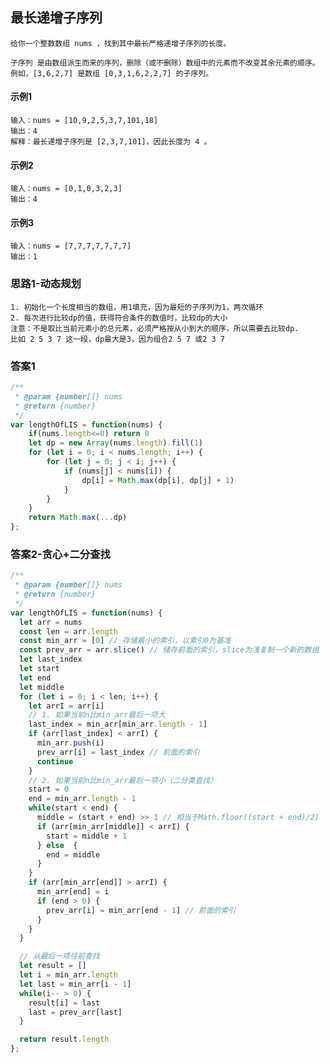 ## 最长递增子序列

    给你一个整数数组 nums ，找到其中最长严格递增子序列的长度。

    子序列 是由数组派生而来的序列，删除（或不删除）数组中的元素而不改变其余元素的顺序。例如，[3,6,2,7] 是数组 [0,3,1,6,2,2,7] 的子序列。

#### 示例1

    输入：nums = [10,9,2,5,3,7,101,18]
    输出：4
    解释：最长递增子序列是 [2,3,7,101]，因此长度为 4 。

#### 示例2

    输入：nums = [0,1,0,3,2,3]
    输出：4

#### 示例3

    输入：nums = [7,7,7,7,7,7,7]
    输出：1

### 思路1-动态规划

    1. 初始化一个长度相当的数组，用1填充，因为最短的子序列为1，两次循环
    2. 每次进行比较dp的值，获得符合条件的数值时，比较dp的大小
    注意：不是取比当前元素小的总元素，必须严格按从小到大的顺序，所以需要去比较dp.
    比如 2 5 3 7 这一段，dp最大是3，因为组合2 5 7 或2 3 7

### 答案1

```javascript
/**
 * @param {number[]} nums
 * @return {number}
 */
var lengthOfLIS = function(nums) {
    if(nums.length<=0) return 0
    let dp = new Array(nums.length).fill(1)
    for (let i = 0; i < nums.length; i++) {
        for (let j = 0; j < i; j++) {
            if (nums[j] < nums[i]) {
                dp[i] = Math.max(dp[i], dp[j] + 1)
            }
        }
    }
    return Math.max(...dp)
};
```

### 答案2-贪心+二分查找

```javascript
/**
 * @param {number[]} nums
 * @return {number}
 */
var lengthOfLIS = function(nums) {
  let arr = nums
  const len = arr.length
  const min_arr = [0] // 存储最小的索引，以索引0为基准
  const prev_arr = arr.slice() // 储存前面的索引，slice为浅复制一个新的数组
  let last_index
  let start
  let end
  let middle
  for (let i = 0; i < len; i++) {
    let arrI = arr[i]
    // 1. 如果当前n比min_arr最后一项大
    last_index = min_arr[min_arr.length - 1]
    if (arr[last_index] < arrI) {
      min_arr.push(i)
      prev_arr[i] = last_index // 前面的索引
      continue
    }
    // 2. 如果当前n比min_arr最后一项小（二分类查找）
    start = 0
    end = min_arr.length - 1
    while(start < end) {
      middle = (start + end) >> 1 // 相当于Math.floor((start + end)/2)
      if (arr[min_arr[middle]] < arrI) {
        start = middle + 1
      } else  {
        end = middle
      }
    }
    if (arr[min_arr[end]] > arrI) {
      min_arr[end] = i
      if (end > 0) {
        prev_arr[i] = min_arr[end - 1] // 前面的索引
      }
    }
  }

  // 从最后一项往前查找
  let result = []
  let i = min_arr.length
  let last = min_arr[i - 1]
  while(i-- > 0) {
    result[i] = last
    last = prev_arr[last]
  }

  return result.length
};
```
